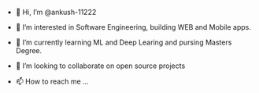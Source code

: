 - 👋 Hi, I’m @ankush-11222

- 👀 I’m interested in Software Engineering, building  WEB and Mobile apps.

- 🌱 I’m currently learning ML and Deep Learing and pursing Masters Degree.

- 💞️ I’m looking to collaborate on open source projects

- 📫 How to reach me ...

